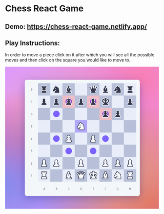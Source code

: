 # Chess React Game

## Demo: https://chess-react-game.netlify.app/

## Play Instructions: 

In order to move a piece click on it after which you will see all the possible moves and then click on the square you would like to move to.

![screenshot](./demo.png) 
